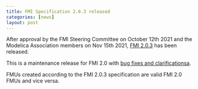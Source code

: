 ```yaml
---
title: FMI Specification 2.0.3 released
categories: [news]
layout: post
---
```


After approval by the FMI Steering Committee on October 12th 2021 and the Modelica Association members on Nov 15th 2021, [FMI 2.0.3](https://github.com/modelica/fmi-standard/releases/tag/v2.0.3) has been released.

This is a maintenance release for FMI 2.0 with [bug fixes and clarificationsa](https://github.com/modelica/fmi-standard/blob/support/v2.0.x/CHANGELOG.md).

FMUs created according to the FMI 2.0.3 specification are valid FMI 2.0 FMUs and vice versa.
